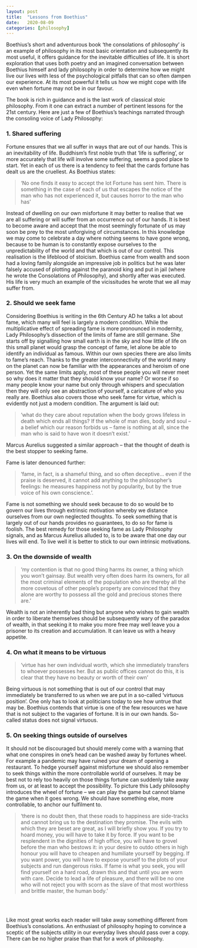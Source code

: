 ```yaml
---
layout: post
title:  "Lessons from Boethius"
date:   2020-08-09
categories: [philosophy]
---
```


Boethius’s short and adventurous book ‘the consolations of philosophy’ is an example of philosophy in its most basic orientation and subsequently its most useful, it offers guidance for the inevitable difficulties of life. It is short exploration that uses both poetry and an imagined conversation between Boethius himself and lady philosophy in order to determine how we might live our lives with less of the psychological pitfalls that can so often dampen our experience. At its most powerful it tells us how we might cope with life even when fortune may not be in our favour.

The book is rich in guidance and is the last work of classical stoic philosophy. From it one can extract a number of pertinent lessons for the 21st century. Here are just a few of Boethius’s teachings narrated through the consoling voice of Lady Philosophy:

### 1.	Shared suffering 
Fortune ensures that we all suffer in ways that are out of our hands. This is an inevitability of life. Buddhism’s first noble truth that ‘life is suffering’, or more accurately that life will involve some suffering, seems a good place to start. Yet in each of us there is a tendency to feel that the cards fortune has dealt us are the cruellest. As Boethius states:

> ‘No one finds it easy to accept the lot Fortune has sent him. There is something in the case of each of us that escapes the notice of the man who has not experienced it, but causes horror to the man who has’

Instead of dwelling on our own misfortune it may better to realise that we are all suffering or will suffer from an occurrence out of our hands. It is best to become aware and accept that the most seemingly fortunate of us may soon be prey to the most unforgiving of circumstances. In this knowledge we may come to celebrate a day where nothing seems to have gone wrong, because to be human is to constantly expose ourselves to the unpredictability of the world and that which is out of our control. This realisation is the lifeblood of stoicism. 
Boethius came from wealth and soon had a loving family alongside an impressive job in politics but he was later falsely accused of plotting against the paranoid king and put in jail (where he wrote the Consolations of Philosophy), and shortly after was executed. His life is very much an example of the vicissitudes he wrote that we all may suffer from.


### 2.	Should we seek fame 
Considering Boethius is writing in the 6th Century AD he talks a lot about fame, which many will feel is largely a modern condition. 
While the multiplicative effect of spreading fame is more pronounced in modernity, Lady Philosophy’s dissection of the limits of fame are still germane. She starts off by signalling how small earth is in the sky and how little of life on this small planet would grasp the concept of fame, let alone be able to identify an individual as famous. Within our own species there are also limits to fame’s reach. Thanks to the greater interconnectivity of the world many on the planet can now be familiar with the appearances and heroism of one person. Yet the same limits apply, most of these people you will never meet so why does it matter that they should know your name? Or worse if so many people know your name but only through whispers and speculation then they will only see an abstraction of yourself, a caricature of who you really are. 
	Boethius also covers those who seek fame for virtue, which is evidently not just a modern condition. The argument is laid out:
>‘what do they care about reputation when the body grows lifeless in death which ends all things? If the whole of man dies, body and soul – a belief which our reason forbids us – fame is nothing at all, since the man who is said to have won it doesn’t exist.’ 

Marcus Aurelius suggested a similar approach – that the thought of death is the best stopper to seeking fame.

Fame is later denounced further:

>‘fame, in fact, is a shameful thing, and so often deceptive… even if the praise is deserved, it cannot add anything to the philosopher’s feelings: he measures happiness not by popularity, but by the true voice of his own conscience.’.

Fame is not something we should seek because to do so would be to govern our lives through extrinsic motivation whereby we distance ourselves from our own neglected thoughts. To seek something that is largely out of our hands provides no guarantees, to do so for fame is foolish. The best remedy for those seeking fame as Lady Philosophy signals, and as Marcus Aurelius alluded to, is to be aware that one day our lives will end. To live well it is better to stick to our own intrinsic motivations. 


### 3.	On the downside of wealth 
> ‘my contention is that no good thing harms its owner, a thing which you won’t gainsay. But wealth very often does harm its owners, for all the most criminal elements of the population who are thereby all the more covetous of other people’s property are convinced that they alone are worthy to possess all the gold and precious stones there are.’

Wealth is not an inherently bad thing but anyone who wishes to gain wealth in order to liberate themselves should be subsequently wary of the paradox of wealth, in that seeking it to make you more free may well leave you a prisoner to its creation and accumulation. It can leave us with a heavy appetite. 



### 4.	On what it means to be virtuous 
 >‘virtue has her own individual worth, which she immediately transfers to whoever possesses her. But as public offices cannot do this, it is clear that they have no beauty or worth of their own’ 

Being virtuous is not something that is out of our control that may immediately be transferred to us when we are put in a so-called ‘virtuous position’. One only has to look at politicians today to see how untrue that may be. Boethius contends that virtue is one of the few resources we have that is not subject to the vagaries of fortune. It is in our own hands. So-called status does not signal virtuous.



### 5.	On seeking things outside of ourselves 
It should not be discouraged but should merely come with a warning that what one conspires in one’s head can be washed away by fortunes wheel. For example a pandemic may have ruined your dream of opening a restaurant. To hedge yourself against misfortune we should also remember to seek things within the more controllable world of ourselves. It may be best not to rely too heavily on those things fortune can suddenly take away from us, or at least to accept the possibility. To picture this Lady philosophy introduces the wheel of fortune – we can play the game but cannot blame the game when it goes wrong. We should have something else, more controllable, to anchor our fulfilment to.

> ‘there is no doubt then, that these roads to happiness are side-tracks and cannot bring us to the destination they promise. The evils with which they are beset are great, as I will briefly show you. If you try to hoard money, you will have to take it by force. If you want to be resplendent in the dignities of high office, you will have to grovel before the man who bestows it: in your desire to outdo others in high honour you will have to cheapen and humiliate yourself by begging. If you want power, you will have to expose yourself to the plots of your subjects and run dangerous risks. If fame is what you seek, you will find yourself on a hard road, drawn this and that until you are worn with care. Decide to lead a life of pleasure, and there will be no one who will not reject you with scorn as the slave of that most worthless and brittle master, the human body.’

<br>
<br>

Like most great works each reader will take away something different from Boethius’s consolations. An enthusiast of philosophy hoping to convince a sceptic of the subjects utility in our everyday lives should pass over a copy. There can be no higher praise than that for a work of philosophy. 
